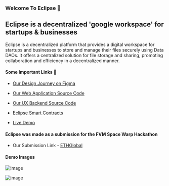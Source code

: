 ### Welcome To Eclipse 👋

## Eclipse is a decentralized 'google workspace' for startups & businesses

Eclipse is a decentralized platform that provides a digital workspace for startups and businesses to store and manage their files securely using Data DAOs. It offers a centralized solution for file storage and sharing, promoting collaboration and efficiency in a decentralized manner.

#### Some Important Links 🤖

- [Our Design Journey on Figma](https://www.figma.com/file/966TzoFEeujN7RmHOX0kex/Eclipse---FVM-Space-Warp?node-id=0%3A1&t=DX2VMB8j5D8YVQhY-1)

- [Our Web Application Source Code](https://github.com/eclipse-ddao/web-application)

- [Our UX Backend Source Code](https://github.com/eclipse-ddao/ux-backend)

- [Eclipse Smart Contracts](https://github.com/eclipse-ddao/smart-contracts)

- [Live Demo](https://eclipse-web3.netlify.app/)


#### Eclipse was made as a submission for the FVM Space Warp Hackathon

- Our Submission Link - [ETHGlobal](https://ethglobal.com/showcase/eclipse-data-daos-simplified-2o8fc)

#### Demo Images

![image](https://user-images.githubusercontent.com/124149881/217079027-b3592598-448b-4892-bf8d-fd8daa786246.png)

![image](https://user-images.githubusercontent.com/124149881/217079076-760b1a2d-b439-488d-938f-49853a6a0957.png)


